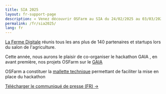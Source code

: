 ```yaml
---
title: SIA 2025
layout: fr-support-page
description: « Venez découvrir OSFarm au SIA du 24/02/2025 au 03/03/2025 »
permalink: /fr/sia2025/
lang: fr
---
```

[La Ferme Digitale](https://www.lafermedigitale.fr/) réunis tous les ans plus de 140 partenaires et startups lors du salon de l'agriculture.

Cette année, nous aurons le plaisir de co-organiser le hackathon GAIA , en avant première, nos projets OSFarm sur le [GAIA](https://lafermedigitale.fr/gaia)

OSFarm a constituer la [mallette technique](https://gaia-ia.org) permettant de faciliter la mise en place du hackathon

<p class="text-center">
  <a href="/docs/cp_gaia_2025.pdf" target='_blank' class="btn btn-outline">Télécharger le communiqué de presse (FR) &rarr;</a>
</p>